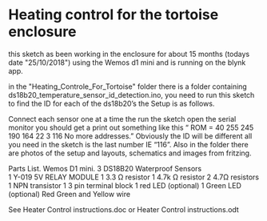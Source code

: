# Heating control for the tortoise enclosure

this sketch as been working in the enclosure for about 15 months (todays date "25/10/2018")
using the Wemos d1 mini and is running on the blynk app.
 
in the "Heating_Controle_For_Tortoise" folder there is a folder containing ds18b20_temperature_sensor_id_detection.ino, you need to run this sketch to find the ID for each of the ds18b20’s the Setup is as follows.


Connect each sensor one at a time the run the sketch open the serial monitor you should get a print out something like this
“ ROM = 40 255 245 190 164 22 3 116 No more addresses.”
Obviously the ID will be different all you need in the sketch is the last number IE “116”.
Also in the folder there are photos of the setup and layouts, schematics and images from fritzing.

Parts List.
Wemos D1 mini.
3 DS18B20 Waterproof Sensors   
1 Y-019 5V RELAY MODULE
1 3.3 Ω resistor
1 4.7k Ω resistor
2 4.7Ω  resistors
1 NPN transistor
1 3 pin terminal block 
1 red LED (optional)
1 Green LED (optional)
Red Green and Yellow wire

See Heater Control instructions.doc or Heater Control instructions.odt


